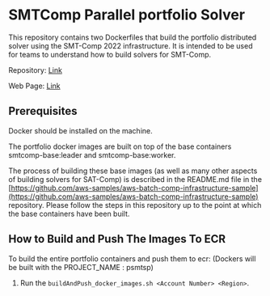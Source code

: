 # SMTComp Parallel portfolio Solver

This repository contains two Dockerfiles that build the portfolio distributed solver using the SMT-Comp 2022 infrastructure.  It is intended to be used for teams to understand how to build solvers for SMT-Comp.

Repository: [Link](https://github.com/usi-verification-and-security/SMTS/tree/portfolio)

Web Page: [Link](http://verify.inf.usi.ch/opensmt2)

## Prerequisites

Docker should be installed on the machine.

The portfolio docker images are built on top of the base containers smtcomp-base:leader and smtcomp-base:worker.

The process of building these base images (as well as many other aspects of building solvers for SAT-Comp) is described in the README.md file in the [https://github.com/aws-samples/aws-batch-comp-infrastructure-sample](https://github.com/aws-samples/aws-batch-comp-infrastructure-sample) repository.
Please follow the steps in this repository up to the point at which the base containers have been built.

## How to Build and Push The Images To ECR

To build the entire portfolio containers and push them to ecr:
(Dockers will be built with the PROJECT_NAME : psmtsp)
1. Run the `buildAndPush_docker_images.sh <Account Number> <Region>`.

